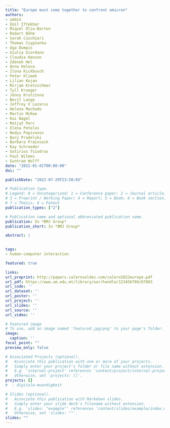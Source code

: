 ```yaml
---
title: "Europe must come together to confront omicron"
authors:
- admin
- Emil Iftekhar
- Miquel Oliu-Barton
- Robert Böhm
- Sarah Cuschieri
- Thomas Czypionka
- Uga Dumpis
- Giulia Giordano
- Claudia Hanson
- Zdenek Hel
- Anna Helova
- Ilona Kickbusch
- Peter Klimek
- Lilian Kojan
- Mirjam Kretzschmar
- Tyll Krueger
- Jenny Krutzinna
- Berit Lange
- Jeffrey V Lazarus
- Helena Machado
- Martin McKee
- Kai Nagel
- Matjaž Perc
- Elena Petelos
- Nedyu Popivanov
- Bary Pradelski
- Barbara Prainsack
- Kay Schroeder
- Sotirios Tsiodras
- Paul Wilmes
- Guntram Wolff
date: "2022-01-01T00:00:00"
doi: ""

publishDate: "2022-07-29T23:58:03"

# Publication type.
# Legend: 0 = Uncategorized; 1 = Conference paper; 2 = Journal article;
# 3 = Preprint / Working Paper; 4 = Report; 5 = Book; 6 = Book section;
# 7 = Thesis; 8 = Patent
publication_types: ["2"]

# Publication name and optional abbreviated publication name.
publication: In *BMJ Group*
publication_short: In *BMJ Group*

abstract: |
  

tags:
- human-computer interaction

featured: true

links:
url_preprint: http://papers.calerovaldez.com/calero2022europe.pdf
url_pdf: https://www.um.edu.mt/library/oar/handle/123456789/87803
url_code: ''
url_dataset: ''
url_poster: ''
url_project: ''
url_slides: ''
url_source: ''
url_video: ''

# Featured image
# To use, add an image named 'featured.jpg/png' to your page's folder.
image:
  caption: ''
focal_point: ""
preview_only: false

# Associated Projects (optional).
#   Associate this publication with one or more of your projects.
#   Simply enter your project's folder or file name without extension.
#   E.g. 'internal-project' references 'content/project/internal-project/index.md'.
#   Otherwise, set 'projects: []'.
projects: []
#  - digitale-muendigkeit

# Slides (optional).
#   Associate this publication with Markdown slides.
#   Simply enter your slide deck's filename without extension.
#   E.g. 'slides: "example"' references 'content/slides/example/index.md'.
#   Otherwise, set 'slides: ""'.
slides: ""
---
```


